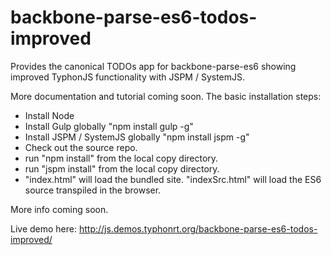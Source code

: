 # backbone-parse-es6-todos-improved
Provides the canonical TODOs app for backbone-parse-es6 showing improved TyphonJS functionality with JSPM / SystemJS.

More documentation and tutorial coming soon. The basic installation steps:
- Install Node
- Install Gulp globally "npm install gulp -g"
- Install JSPM / SystemJS globally "npm install jspm -g"
- Check out the source repo.
- run "npm install" from the local copy directory.
- run "jspm install" from the local copy directory.
- "index.html" will load the bundled site. "indexSrc.html" will load the ES6 source transpiled in the browser.

More info coming soon. 

Live demo here:
http://js.demos.typhonrt.org/backbone-parse-es6-todos-improved/
